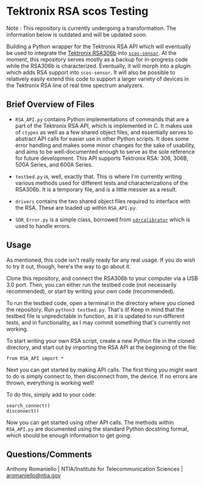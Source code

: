 Tektronix RSA scos Testing
==============================

Note : This repository is currently undergoing a transformation. The information below is outdated and will be updated soon.

Building a Python wrapper for the Tektronix RSA API which will eventually be used to integrate the [Tektronix RSA306b](https://www.tek.com/spectrum-analyzer/rsa306) into [`scos-sensor`](https://github.com/NTIA/scos-sensor). At the moment, this repository serves mostly as a backup for in-progress code while the RSA306b is characterized. Eventually, it will morph into a plugin which adds RSA support into `scos-sensor`. It will also be possible to relatively easily extend this code to support a larger variety of devices in the Tektronix RSA line of real time spectrum analyzers.

Brief Overview of Files
-----------------------

- `RSA_API.py` contains Python implementations of commands that are a part of the Tektronix RSA API, which is implemented in C. It makes use of `ctypes` as well as a few shared object files, and essentially serves to abstract API calls for easier use in other Python scripts. It does some error handling and makes some minor changes for the sake of usability, and aims to be well-documented enough to serve as the sole reference for future development. This API supports Tektronix RSA: 306, 306B, 500A Series, and 600A Series.

- `testbed.py` is, well, exactly that. This is where I'm currently writing various methods used for different tests and characterizations of the RSA306b. It is a temporary file, and is a little messier as a result.

- `drivers` contains the two shared object files required to interface with the RSA. These are loaded up within `RSA_API.py`.

- `SDR_Error.py` is a simple class, borrowed from [`sdrcalibrator`](https://github.com/NTIA/sdrcalibrator/) which is used to handle errors.

Usage
-----
As mentioned, this code isn't really ready for any real usage. If you do wish to try it out, though, here's the way to go about it.

Clone this repository, and connect the RSA306b to your computer via a USB 3.0 port. Then, you can either run the testbed code (not necessarily recommended), or start by writing your own code (recommended).

To run the testbed code, open a terminal in the directory where you cloned the repository. Run `python3 testbed.py`. That's it! Keep in mind that the testbed file is unpredictable in function, as it is updated to run different tests, and in functionality, as I may commit something that's currently not working.

To start writing your own RSA script, create a new Python file in the cloned directory, and start out by importing the RSA API at the beginning of the file:

`from RSA_API import *`

Next you can get started by making API calls. The first thing you might want to do is simply connect to, then disconnect from, the device. If no errors are thrown, everything is working well!

To do this, simply add to your code:

```
search_connect()
disconnect()
```

Now you can get started using other API calls. The methods within `RSA_API.py` are documented using the standard Python docstring format, which should be enough information to get going.

Questions/Comments
------------------
Anthony Romaniello | NTIA/Institute for Telecommunication Sciences | aromaniello@ntia.gov